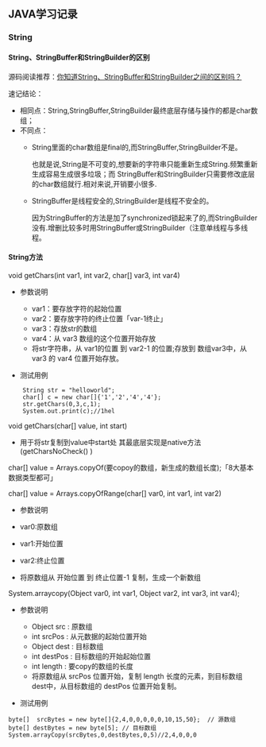 ## JAVA学习记录

### String
#### String、StringBuffer和StringBuilder的区别

源码阅读推荐：[你知道String、StringBuffer和StringBuilder之间的区别吗？
](https://mp.weixin.qq.com/s?__biz=MzA5MzI3NjE2MA==&mid=2650242977&idx=1&sn=dd2ad3a134f1336a5bf2428d42402b1f&chksm=88638ecebf1407d8c7f72981fc1faa9b87c3e9861334a57d145bd10fb1c4cb5bf763fdab8720&scene=38#wechat_redirect)

速记结论：
 * 相同点：String,StringBuffer,StringBuilder最终底层存储与操作的都是char数组；
 * 不同点：
   * String里面的char数组是final的,而StringBuffer,StringBuilder不是。
   
     也就是说,String是不可变的,想要新的字符串只能重新生成String.频繁重新生成容易生成很多垃圾；而 StringBuffer和StringBuilder只需要修改底层的char数组就行.相对来说,开销要小很多.
   
   * StringBuffer是线程安全的,StringBuilder是线程不安全的。
     
     因为StringBuffer的方法是加了synchronized锁起来了的,而StringBuilder没有.增删比较多时用StringBuffer或StringBuilder（注意单线程与多线程。

#### String方法

void getChars(int var1, int var2, char[] var3, int var4)

* 参数说明
 
  * var1：要存放字符的起始位置
  * var2：要存放字符的终止位置「var-1终止」
  * var3：存放str的数组
  * var4：从 var3 数组的这个位置开始存放
  * 将str字符串，从 var1的位置 到 var2-1 的位置;存放到 数组var3中，从 var3 的 var4 位置开始存放。

* 测试用例
```
    String str = "helloworld";
    char[] c = new char[]{'1','2','4','4'};
    str.getChars(0,3,c,1);
    System.out.print(c);//1hel
```

void getChars(char[] value, int start)
* 用于将str复制到value中start处  其最底层实现是native方法(getCharsNoCheck() )

char[] value = Arrays.copyOf(要copoy的数组，新生成的数组长度);「8大基本数据类型都可」

char[] value = Arrays.copyOfRange(char[] var0, int var1, int var2)

* 参数说明 
 
 * var0:原数组
 * var1:开始位置
 * var2:终止位置
 * 将原数组从 开始位置 到 终止位置-1 复制，生成一个新数组

System.arraycopy(Object var0, int var1, Object var2, int var3, int var4);

* 参数说明

  * Object src : 原数组
  * int srcPos : 从元数据的起始位置开始
  * Object dest : 目标数组
  * int destPos : 目标数组的开始起始位置
  * int length  : 要copy的数组的长度
  * 将原数组从 srcPos 位置开始，复制 length 长度的元素，到目标数组 dest中，从目标数组的 destPos 位置开始复制。

* 测试用例

```
byte[]  srcBytes = new byte[]{2,4,0,0,0,0,0,10,15,50};  // 源数组
byte[] destBytes = new byte[5]; // 目标数组
System.arrayCopy(srcBytes,0,destBytes,0,5)//2,4,0,0,0
```
